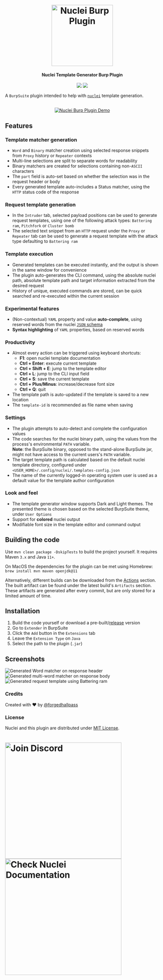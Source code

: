 <h1 align="center">
  <br>
  <a href="https://nuclei.projectdiscovery.io"><img src="static/nuclei-logo.png" width="200px" alt="Nuclei Burp Plugin"></a>
</h1>

<h4 align="center">Nuclei Template Generator Burp Plugin</h4>

<p align="center">
  <a href="https://discord.gg/projectdiscovery"><img src="https://img.shields.io/discord/695645237418131507.svg?logo=discord"></a>
  <a href="https://twitter.com/pdnuclei"><img src="https://img.shields.io/twitter/follow/pdnuclei.svg?logo=twitter"></a>
</p>

<p align="center">

A `BurpSuite` plugin intended to help with [`nuclei`](https://github.com/projectdiscovery/nuclei) template generation.

</p>

<div align="center">
  <br>
  <a href="https://nuclei.projectdiscovery.io"><img src="static/demo.gif" alt="Nuclei Burp Plugin Demo"></a>
</div>

## Features

### Template matcher generation

* `Word` and `Binary` matcher creation using selected response snippets from `Proxy` history or `Repeater` contexts
* Multi-line selections are split to separate words for readability
* Binary matchers are created for selections containing non-`ASCII` characters
* The `part` field is auto-set based on whether the selection was in the request header or body
* Every generated template auto-includes a Status matcher, using the `HTTP` status code of the response

### Request template generation

* In the `Intruder` tab, selected payload positions can be used to generate request templates, using one of the following attack types: `Battering ram`, `Pitchfork` or `Cluster bomb`
* The selected text snippet from an `HTTP` request under the `Proxy` or `Repeater` tab can be used to generate a request template with the attack type defaulting to `Battering ram`

### Template execution

* Generated templates can be executed instantly, and the output is shown in the same window for convenience
* The plugin auto-generates the CLI command, using the absolute nuclei path, absolute template path and target information extracted from the desired request
* History of unique, executed commands are stored, can be quick searched and re-executed within the current session

### Experimental features

* (Non-contextual) `YAML` property and value **auto-complete**, using reserved words from the nuclei [`JSON` schema](https://github.com/projectdiscovery/nuclei/blob/master/nuclei-jsonschema.json)
* **Syntax highlighting** of `YAML` properties, based on reserved words

### Productivity

* Almost every action can be triggered using keyboard shortcuts:
    * **F1**: open nuclei template documentation
    * **Ctrl + Enter**: execute current template
    * **Ctrl + Shift + E**: jump to the template editor
    * **Ctrl + L**: jump to the CLI input field
    * **Ctrl + S**: save the current template
    * **Ctrl + Plus/Minus**: increase/decrease font size
    * **Ctrl + Q**: quit
* The template path is auto-updated if the template is saved to a new location
* The `template-id` is recommended as file name when saving

### Settings

* The plugin attempts to auto-detect and complete the configuration values
* The code searches for the nuclei binary path, using the values from the process's environmental `PATH` variable.  
  **Note**: the BurpSuite binary, opposed to the stand-alone BurpSuite jar, might not have access to
  the current users's `PATH` variable.
* The target template path is calculated based on the default nuclei template directory, configured under `<USER_HOME>/.config/nuclei/.templates-config.json`
* The name of the currently logged-in operating system user is used as a default value for the template author configuration

### Look and feel

* The template generator window supports Dark and Light themes. The presented theme is chosen based on the selected BurpSuite theme, under `User Options`
* Support for **colored** nuclei output
* Modifiable font size in the template editor and command output

## Building the code

Use `mvn clean package -DskipTests` to build the project yourself. It requires Maven `3.x` and Java `11+`.

On MacOS the dependencies for the plugin can be met using Homebrew: `brew install mvn maven openjdk@11`

Alternatively, different builds can be downloaded from the [Actions](https://github.com/projectdiscovery/nuclei-burp-plugin/actions) section. The built artifact can be found under the latest build's `Artifacts`
section. These artifacts are generated after every commit, but are only stored for a limited amount of time.

## Installation

1. Build the code yourself or download a pre-built/[release](https://github.com/projectdiscovery/nuclei-burp-plugin/releases) version
2. Go to `Extender` in BurpSuite
3. Click the `Add` button in the `Extensions` tab
4. Leave the `Extension Type` on `Java`
5. Select the path to the plugin (`.jar`)

## Screenshots

![Generated Word matcher on response header](static/generated_header_word_matcher_template.png "Generated Word matcher on response header")
![Generated multi-word matcher on response body](static/generated_body_multi_word_matcher_template.png "Generated multi-word matcher on response body")
![Generated request template using Battering ram](static/generated_batteringram_request_template.png "Generated request template using Battering ram")

### Credits

Created with ❤️ by [@forgedhallpass](https://github.com/forgedhallpass)

### License

Nuclei and this plugin are distributed under [MIT License](LICENSE).

<h1 align="left">
  <a href="https://discord.gg/projectdiscovery"><img src="static/join-discord.png" width="380" alt="Join Discord"></a> <a href="https://nuclei.projectdiscovery.io"><img src="static/check-nuclei-documentation.png" width="380" alt="Check Nuclei Documentation"></a>
</h1>
